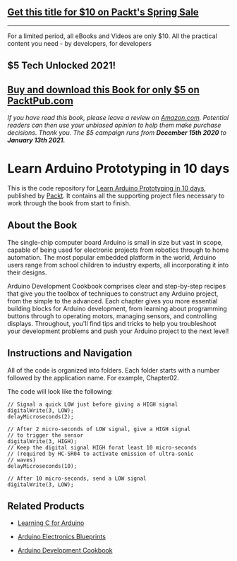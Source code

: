 ## [Get this title for $10 on Packt's Spring Sale](https://www.packt.com/B07798?utm_source=github&utm_medium=packt-github-repo&utm_campaign=spring_10_dollar_2022)
-----
For a limited period, all eBooks and Videos are only $10. All the practical content you need \- by developers, for developers

## $5 Tech Unlocked 2021!
[Buy and download this Book for only $5 on PacktPub.com](https://www.packtpub.com/product/learn-arduino-prototyping-in-10-days/9781788290685)
-----
*If you have read this book, please leave a review on [Amazon.com](https://www.amazon.com/gp/product/1788290682).     Potential readers can then use your unbiased opinion to help them make purchase decisions. Thank you. The $5 campaign         runs from __December 15th 2020__ to __January 13th 2021.__*

# Learn Arduino Prototyping in 10 days
This is the code repository for [Learn Arduino Prototyping in 10 days](https://www.packtpub.com/hardware-and-creative/learn-arduino-prototyping-10-days?utm_source=github&utm_medium=repository&utm_campaign=9781788290685), published by [Packt](https://www.packtpub.com/?utm_source=github). It contains all the supporting project files necessary to work through the book from start to finish.

## About the Book
The single-chip computer board Arduino is small in size but vast in scope, capable of being used for electronic projects from robotics through to home automation. The most popular embedded platform in the world, Arduino users range from school children to industry experts, all incorporating it into their designs.

Arduino Development Cookbook comprises clear and step-by-step recipes that give you the toolbox of techniques to construct any Arduino project, from the simple to the advanced. Each chapter gives you more essential building blocks for Arduino development, from learning about programming buttons through to operating motors, managing sensors, and controlling displays. Throughout, you'll find tips and tricks to help you troubleshoot your development problems and push your Arduino project to the next level!
## Instructions and Navigation
All of the code is organized into folders. Each folder starts with a number followed by the application name. For example, Chapter02.



The code will look like the following:
```
// Signal a quick LOW just before giving a HIGH signal
digitalWrite(3, LOW);
delayMicroseconds(2);

// After 2 micro-seconds of LOW signal, give a HIGH signal  
// to trigger the sensor
digitalWrite(3, HIGH);
// Keep the digital signal HIGH forat least 10 micro-seconds
// (required by HC-SR04 to activate emission of ultra-sonic 
// waves)
delayMicroseconds(10);

// After 10 micro-seconds, send a LOW signal
digitalWrite(3, LOW);

```



## Related Products
* [Learning C for Arduino](https://www.packtpub.com/hardware-and-creative/learn-arduino-prototyping-10-days?utm_source=github&utm_medium=repository&utm_campaign=9781788290685)

* [Arduino Electronics Blueprints](https://www.packtpub.com/hardware-and-creative/learn-arduino-prototyping-10-days?utm_source=github&utm_medium=repository&utm_campaign=9781788290685)

* [Arduino Development Cookbook](https://www.packtpub.com/hardware-and-creative/learn-arduino-prototyping-10-days?utm_source=github&utm_medium=repository&utm_campaign=9781788290685)

